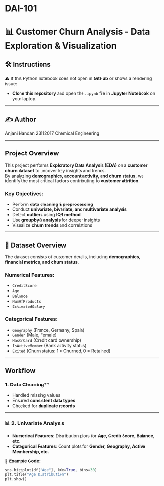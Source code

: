 # DAI-101
# 📊 Customer Churn Analysis - Data Exploration & Visualization

## 🛠 Instructions
⚠️ If this Python notebook does not open in **GitHub** or shows a rendering issue:  

- **Clone this repository** and open the `.ipynb` file in **Jupyter Notebook** on your laptop.  


---

## ✍️ Author
Anjani Nandan 23112017
Chemical Engineering  


---

##  Project Overview
This project performs **Exploratory Data Analysis (EDA)** on a **customer churn dataset** to uncover key insights and trends.  
By analyzing **demographics, account activity, and churn status**, we identify the most critical factors contributing to **customer attrition**.

###  Key Objectives:
- Perform **data cleaning & preprocessing**
- Conduct **univariate, bivariate, and multivariate analysis**
- Detect **outliers** using **IQR method**
- Use **groupby() analysis** for deeper insights  
- Visualize **churn trends** and correlations

---

## 📂 Dataset Overview
The dataset consists of customer details, including **demographics, financial metrics, and churn status**.

###  **Numerical Features**:
- `CreditScore`
- `Age`
- `Balance`
- `NumOfProducts`
- `EstimatedSalary`

###  **Categorical Features**:
- `Geography` (France, Germany, Spain)
- `Gender` (Male, Female)
- `HasCrCard` (Credit card ownership)
- `IsActiveMember` (Bank activity status)
- `Exited` (Churn status: 1 = Churned, 0 = Retained)

---

## Workflow

### 1. Data Cleaning**
- Handled missing values  
- Ensured **consistent data types**  
- Checked for **duplicate records**  

---

### 📊 **2. Univariate Analysis**
- **Numerical Features**: Distribution plots for **Age, Credit Score, Balance, etc.**
- **Categorical Features**: Count plots for **Gender, Geography, Active Membership, etc.**  

📌 **Example Code:**
```python
sns.histplot(df["Age"], kde=True, bins=30)
plt.title("Age Distribution")
plt.show()

